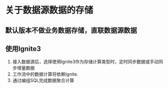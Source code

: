# 关于数据源数据的存储

## 默认版本不做业务数据存储，直联数据源数据

## 使用Ignite3

1. 接入数据源后，选择使用Ignite3作为存储计算类型时，定时同步数据或手动同步增量数据
2. 工作流中的数据计算将依赖Ignite.
3. 通过编组SQL完成数据聚合计算




